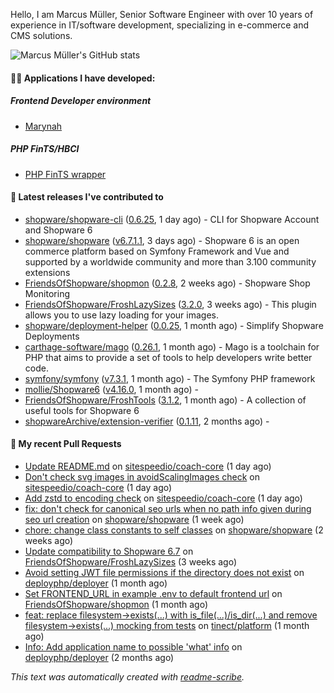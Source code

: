 Hello, I am Marcus Müller, Senior Software Engineer with over 10 years of experience in IT/software development, specializing in e-commerce and CMS solutions.

![Marcus Müller's GitHub stats](https://github-readme-stats-six-peach-60.vercel.app/api?username=M-arcus&show=reviews,prs_merged,prs_merged_percentage&show_icons=true&rank_icon=default&number_format=long&disable_animations=true&cache_seconds=86400)

#### 👨‍💻 Applications I have developed:

##### Frontend Developer environment
- [Marynah](https://github.com/M-arcus/Marynah)

##### PHP FinTS/HBCI
- [PHP FinTS wrapper](https://github.com/M-arcus/php-fints-wrapper)

#### 🔭 Latest releases I've contributed to

- [shopware/shopware-cli](https://github.com/shopware/shopware-cli) ([0.6.25](https://github.com/shopware/shopware-cli/releases/tag/0.6.25), 1 day ago) - CLI for Shopware Account and Shopware 6
- [shopware/shopware](https://github.com/shopware/shopware) ([v6.7.1.1](https://github.com/shopware/shopware/releases/tag/v6.7.1.1), 3 days ago) - Shopware 6 is an open commerce platform based on Symfony Framework and Vue and supported by a worldwide community and more than 3.100 community extensions
- [FriendsOfShopware/shopmon](https://github.com/FriendsOfShopware/shopmon) ([0.2.8](https://github.com/FriendsOfShopware/shopmon/releases/tag/0.2.8), 2 weeks ago) - Shopware Shop Monitoring
- [FriendsOfShopware/FroshLazySizes](https://github.com/FriendsOfShopware/FroshLazySizes) ([3.2.0](https://github.com/FriendsOfShopware/FroshLazySizes/releases/tag/3.2.0), 3 weeks ago) - This plugin allows you to use lazy loading for your images.
- [shopware/deployment-helper](https://github.com/shopware/deployment-helper) ([0.0.25](https://github.com/shopware/deployment-helper/releases/tag/0.0.25), 1 month ago) - Simplify Shopware Deployments
- [carthage-software/mago](https://github.com/carthage-software/mago) ([0.26.1](https://github.com/carthage-software/mago/releases/tag/0.26.1), 1 month ago) - Mago is a toolchain for PHP that aims to provide a set of tools to help developers write better code.
- [symfony/symfony](https://github.com/symfony/symfony) ([v7.3.1](https://github.com/symfony/symfony/releases/tag/v7.3.1), 1 month ago) - The Symfony PHP framework
- [mollie/Shopware6](https://github.com/mollie/Shopware6) ([v4.16.0](https://github.com/mollie/Shopware6/releases/tag/v4.16.0), 1 month ago) - 
- [FriendsOfShopware/FroshTools](https://github.com/FriendsOfShopware/FroshTools) ([3.1.2](https://github.com/FriendsOfShopware/FroshTools/releases/tag/3.1.2), 1 month ago) - A collection of useful tools for Shopware 6
- [shopwareArchive/extension-verifier](https://github.com/shopwareArchive/extension-verifier) ([0.1.11](https://github.com/shopwareArchive/extension-verifier/releases/tag/0.1.11), 2 months ago) - 

#### 🔨 My recent Pull Requests

- [Update README.md](https://github.com/sitespeedio/coach-core/pull/130) on [sitespeedio/coach-core](https://github.com/sitespeedio/coach-core) (1 day ago)
- [Don&#39;t check svg images in avoidScalingImages check](https://github.com/sitespeedio/coach-core/pull/129) on [sitespeedio/coach-core](https://github.com/sitespeedio/coach-core) (1 day ago)
- [Add zstd to encoding check](https://github.com/sitespeedio/coach-core/pull/128) on [sitespeedio/coach-core](https://github.com/sitespeedio/coach-core) (1 day ago)
- [fix: don&#39;t check for canonical seo urls when no path info given during seo url creation](https://github.com/shopware/shopware/pull/11443) on [shopware/shopware](https://github.com/shopware/shopware) (1 week ago)
- [chore: change class constants to self classes](https://github.com/shopware/shopware/pull/11202) on [shopware/shopware](https://github.com/shopware/shopware) (2 weeks ago)
- [Update compatibility to Shopware 6.7](https://github.com/FriendsOfShopware/FroshLazySizes/pull/37) on [FriendsOfShopware/FroshLazySizes](https://github.com/FriendsOfShopware/FroshLazySizes) (3 weeks ago)
- [Avoid setting JWT file permissions if the directory does not exist](https://github.com/deployphp/deployer/pull/4077) on [deployphp/deployer](https://github.com/deployphp/deployer) (1 month ago)
- [Set FRONTEND_URL in example .env to default frontend url](https://github.com/FriendsOfShopware/shopmon/pull/446) on [FriendsOfShopware/shopmon](https://github.com/FriendsOfShopware/shopmon) (1 month ago)
- [feat: replace filesystem-&gt;exists(...) with is_file(...)/is_dir(...) and remove filesystem-&gt;exists(...) mocking from tests](https://github.com/tinect/platform/pull/1) on [tinect/platform](https://github.com/tinect/platform) (1 month ago)
- [Info: Add application name to possible &#39;what&#39; info](https://github.com/deployphp/deployer/pull/4075) on [deployphp/deployer](https://github.com/deployphp/deployer) (2 months ago)

*This text was automatically created with [readme-scribe](https://github.com/muesli/readme-scribe).*
